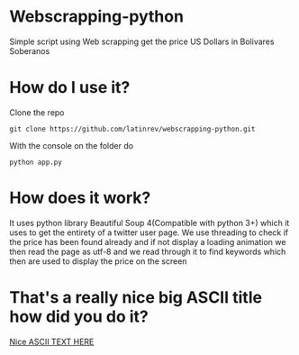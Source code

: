 # Webscrapping-python
Simple script using Web scrapping get the price US Dollars in Bolivares Soberanos

# How do I use it?

Clone the repo 

```git clone https://github.com/latinrev/webscrapping-python.git```

With the console on the folder do

``` python app.py ```

# How does it work?
It uses python library Beautiful Soup 4(Compatible with python 3+) which it uses to get the entirety of a twitter user page.
We use threading to check if the price has been found already and if not display a loading animation
we then read the page as utf-8 and we read through it to find keywords which then are used to display the price on the screen

# That's a really nice big ASCII title how did you do it? 
[Nice ASCII TEXT HERE](http://www.patorjk.com/software/taag)



